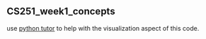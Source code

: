 ## CS251_week1_concepts

use [python tutor](http://pythontutor.com/cpp.html#mode=edit) to help with the visualization aspect of this code.
